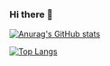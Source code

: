 ### Hi there 👋

[![Anurag's GitHub stats](https://github-readme-stats.vercel.app/api?username=CatTailzz&count_private=true&theme=dracula)](https://github.com/anuraghazra/github-readme-stats)

[![Top Langs](https://github-readme-stats.vercel.app/api/top-langs/?username=CatTailzz&layout=compact)](https://github.com/anuraghazra/github-readme-stats)
